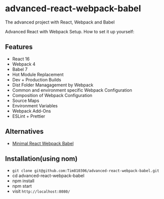 # advanced-react-webpack-babel
The advanced project with React, Webpack and Babel

Advanced React with Webpack Setup. How to set it up yourself:


## Features

* React 16
* Webpack 4
* Babel 7
* Hot Module Replacement
* Dev + Production Builds
* Dist Folder Managagement by Webpack
* Common and environment specific Webpack Configuration
* Composition of Webpack Configuration
* Source Maps
* Environment Variables
* Webpack Add-Ons
* ESLint + Prettier


## Alternatives

* [Minimal React Webpack Babel](https://github.com/Tim810306/minimal-react-webpack-babel)

## Installation(using nom)

- `git clone git@github.com:Tim810306/advanced-react-webpack-babel.git`
- cd advanced-react-webpack-babel
- npm install
- npm start
- visit `http://localhost:8080/`

